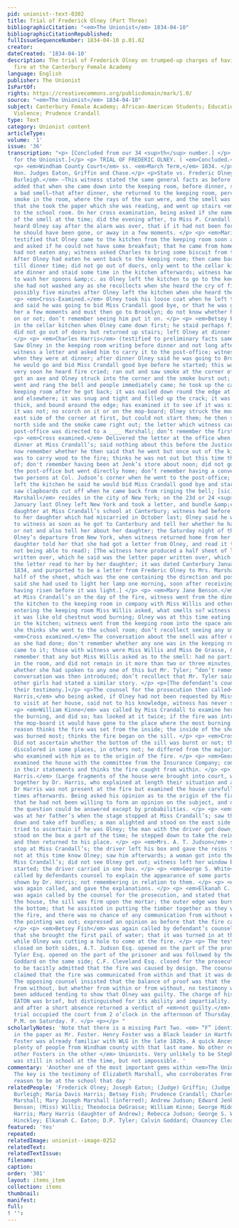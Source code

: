```yaml
---
pid: unionist--text-0302
title: Trial of Frederick Olney (Part Three)
bibliographicCitation: "<em>The Unionist</em> 1834-04-10"
bibliographicCitationRepublished: 
fullIssueSequenceNumber: 1834-04-10 p.01.02
creator: 
dateCreated: '1834-04-10'
description: The trial of Frederick Olney on trumped-up charges of having set an arson
  fire at the Canterbury Female Academy
language: English
publisher: The Unionist
IsPartOf: 
rights: https://creativecommons.org/publicdomain/mark/1.0/
source: "<em>The Unionist</em> 1834-04-10"
subject: Canterbury Female Academy; African-American Students; Education; Race; Vigilante
  Violence; Prudence Crandall
type: Text
category: Unionist content
articleType: 
volume: '1'
issue: '36'
transcription: "<p> [Concluded from our 34 <sup>th</sup> number.] </p> <p>[Reported
  for the Unionist.]</p> <p> TRIAL OF FREDERIC OLNEY. ( <em>Concluded.</em> ) </p>
  <p> <em>Windham County Court</em> ss. <em>March Term,</em> 1834. </p> <p>Present,
  Hon. Judges Eaton, Griffin and Chase.</p> <p>State vs. Frederic Olney</p> <p> <em>Mary
  Burleigh.</em> —This witness stated the same general facts as before stated, and
  added that when she came down into the keeping room, before dinner, she perceived
  a bad smell—that after dinner, she returned to the keeping room, perceived a little
  smoke in the room, where the rays of the sun were, and the smell was so disagreeable
  that she took the paper which she was reading, and went up stairs <em>(sic)</em>
  to the school room. On her cross examination, being asked if she named the subject
  of the smell at the time; did the evening after, to Miss P. Crandall and others;
  heard Olney say after the alarm was over, that if it had not been for the fire,
  he should have been gone, or away in a few moments. </p> <p> <em>Maria Harris</em>
  testified that Olney came to the kitchen from the keeping room soon after his arrival
  and asked if he could not have some breakfast; that he came from home early and
  had not eaten any; witness asked Charles to bring some biscuit from the closet;
  After Olney had eaten he went back to the keeping room; then came back, and staid
  till dinner time; did not go out of doors, only went to the cellar kitchen; Olney
  ate dinner and staid some time in the kitchen afterwards; witness had just got ready
  to wash her spoons &amp;c. as Olney left the kitchen to go to the keeping-room;
  she had not washed any as she recollects when she heard the cry of fire; it was
  possibly five minutes after Olney left the kitchen when she heard the cry. </p>
  <p> <em>Cross-Examined.</em> Olney took his loose coat when he left the kitchen
  and said he was going to bid Miss Crandall good bye, or that he was going to see
  her a few moments and must then go to Brooklyn; do not know whether he put his coat
  on or not; don’t remember seeing him put it on. </p> <p> <em>Betsey Fish</em> was
  in the cellar kitchen when Olney came down first; he staid perhaps fifteen minutes;
  did not go out of doors but returned up stairs; left Olney at dinner when she finished.
  </p> <p> <em>Charles Harris</em> (testified to preliminary facts same as others.)
  Saw Olney in the keeping room writing before dinner and not long afterwards he brought
  witness a letter and asked him to carry it to the post-office; witness carried it
  when they were at dinner; after dinner Olney said he was going to Brooklyn, that
  he would go and bid Miss Crandall good bye before he started; this was in the kitchen;
  very soon he heard fire cried; ran out and saw smoke at the corner of the house;
  got an axe and Olney struck into the corner and the smoke burst out; witness then
  went and rang the bell and people immediately came; he took up the carpet in the
  keeping room after he got back; it was nailed down round the edge at the corner
  and elsewhere; it was snug and tight and filled up the crack; it was nearly new,
  thick, and bound around the edge; has examined it to see if it was singed and found
  it was not; no scorch on it or on the mop-board; Olney struck the mouldings on the
  east side of the corner at first, but could not start them; he then struck on the
  north side and the smoke came right out; the letter which witness carried to the
  post-office was directed to a ____ Marshall; don’t remember the first name. </p>
  <p> <em>Cross examined.</em> Delivered the letter at the office when they were eating
  dinner at Miss Crandall’s; said nothing about this before the Justice’s Court; don’t
  now remember whether he then said that he went but once out of the kitchen and that
  was to carry wood to the fire; thinks he was not out but this time that he speaks
  of; don't remember having been at Jenk’s store about noon; did not go there from
  the post-office but went directly home; don’t remember having a conversation with
  two persons at Col. Judson’s corner when he went to the post-office; when Olney
  left the kitchen he said he would bid Miss Crandall good bye and start for Brooklyn;
  saw clapboards cut off when he came back from ringing the bell; [sic] </p> <p> <em>Elizabeth
  Marshall</em> resides in the city of New York; on the 23d or 24 <sup>th</sup> of
  January last Olney left New York and took a letter, and bundle &amp;c. to her little
  daughter at Miss Crandall’s school at Canterbury; witness had before sent a bundle
  to her daughter which had miscarried in October last; Olney said he would write
  to witness as soon as he got to Canterbury and tell her whether he had found it
  or not and also tell her about her daughter; the Saturday night of the week following
  Olney’s departure from New York, when witness returned home from her work, her eldest
  daughter told her that she had got a letter from Olney, and read it to her. (witness
  not being able to read); [The witness here produced a half sheet of letter paper
  written over, which he said was the letter paper written over, which he said was
  the letter read to her by her daughter; it was dated Canterbury January 28 <sup>th</sup>
  1834, and purported to be a letter from Frederic Olney to Mrs. Marshall; the other
  half of the sheet, which was the one containing the direction and post mark witness
  said she had used to light her lamp one morning, soon after receiving the letter,
  having risen before it was light.] </p> <p> <em>Mary Jane Benson.</em> After dinner
  at Miss Crandall’s on the day of the fire, witness went from the dinner table in
  the kitchen to the keeping room in company with Miss Willis and others; soon after
  entering the keeping room Miss Willis asked, what smells so? witness replies that
  it was like old chestnut wood burning; Olney was at this time eating his dinner
  in the kitchen; witness went from the keeping room into the space and fro thence
  she thinks she went to the school room; don’t recollect seeing any smoke. </p> <p>
  <em>Cross examined.</em> The conversation about the smell was after dinner, as soon
  as she had done; don't remember whether any one was in the keeping room when they
  came to it; those with witness were Miss Willis and Miss De Grasse, &amp;c.; don’t
  remember that any but Miss Willis asked as to the smell: had no particular business
  in the room, and did not remain in it more than two or three minutes; do not recollect
  whether she had spoken to any one of this but Mr. Tyler; “don’t remember how the
  conversation was then introduced; don’t recollect that Mr. Tyler said to her that
  other girls had stated a similar story. </p> <p>[The defendant’s counsel here rested
  their testimony.]</p> <p>The counsel for the prosecution then called</p> <p> <em>Charles
  Harris,</em> who being asked, if Olney had not been requested by Miss Crandall not
  to visit at her house, said not to his knowledge, witness has never said so. </p>
  <p> <em>William Kinne</em> was called by Miss Crandall to examine her house after
  the burning, and did so; has looked at it twice; if the fire was introduced under
  the mop-board it would have gone to the place where the most burning was; for this
  reason thinks the fire was set from the inside; the inside of the sheathing board
  was burned most; thinks the fire began on the sill. </p> <p> <em>Cross-examined</em>
  Did not ascertain whether the bottom of the sill was burnt or not; the line was
  discolored in some places, in others not; he differed from the majority o those
  who examined with him as to the origin of the fire. </p> <p> <em>George Middleton</em>
  examined the house with the committee from the Insurance Company; concurs generally
  in their statements and thinks the fire caught from within. </p> <p> <em>Andrew
  Harris.</em> (Large fragments of the house were brought into court, which were put
  together by Dr. Harris, who explained at length their situation and appearance;
  Dr Harris was not present at the fire but examined the house carefully at different
  times afterwards. Being asked his opinion as to the origin of the fire, he answered
  that he had not been willing to form an opinion on the subject, and did not think
  the question could be answered except by probabilities. </p> <p> <em>Mary Harris</em>
  was at her father’s when the stage stopped at Miss Crandall’s; saw the driver get
  down and take off bundles; a man alighted and stood on the east side of the horses;
  tried to ascertain if he was Olney; the man with the driver got down; the driver
  stood on the box a part of the time; he stepped down to take the reins from Olney
  and then returned to his place. </p> <p> <em>Mrs. A. T. Judson</em> saw the stage
  stop at Miss Crandall’s; the driver left his box and gave the reins to Olney; did
  not at this time know Olney; saw him afterwards; a woman got into the stage from
  Miss Crandall’s; did not see Olney get out; witness left her window before the stage
  started; the driver carried in one box. </p> <p> <em>George S. White</em> was now
  called by defendants counsel to explain the appearance of some parts of the timber
  shown by Dr. Harris; not remembering in relation to them. </p> <p> <em>Albert Hinckley</em>
  was again called, and gave the explanations. </p> <p> <em>Elkanah C. Eaton.</em>
  was again called by the counsel for the prosecution, and stated that when he examined
  the house, the sill was firm upon the mortar; the outer edge was burnt nearly to
  the bottom; that he assisted in putting the timber together as they were before
  the fire, and there was no chance of any communication from without except where
  the pointing was out; expressed an opinion as before that the fire caught from within.
  </p> <p> <em>Betsey Fish</em> was again called by defendant’s counsel, and she stated
  that she brought the first pail of water; that it was turned in at the corner below,
  while Olney was cutting a hole to come at the fire. </p> <p> The testimony being
  closed on both sides, A.T. Judson Esq. opened on the part of the prosecution, D.P.
  Tyler Esq. opened on the part of the prisoner and was followed by the Hon. Calvin
  Goddard on the same side; C.F. Cleveland Esq. closed for the prosecution.—It seemed
  to be tacitly admitted that the fire was caused by design. The counsel for the prosecution
  claimed that the fire was communicated from within and that it was done by Olney.
  The opposing counsel insisted that the balance of proof was that the fire was communicated
  from without, but whether from within or from without, no testimony whatever had
  been adduced tending to show that Olney was guilty. The charge of his Honor Judge
  EATON was brief, but distinguished for its ability and impartiality. The jury retired,
  and after a short absence returned a verdict of <em>not guilty.</em> </p> <p> The
  trial occupied the court from 2 o’clock in the afternoon of Thursday, till 6 o’clock
  P.M. on Saturday. F. </p> <p></p> "
scholarlyNotes: 'Note that there is a missing Part Two. <em> “F” identified elsewhere
  in the paper as Mr. Foster. Henry Foster was a Black leader in Hartford, and Stephen
  Foster was already familiar with WLG in the late 1820s. A quick Ancestry look reveals
  plenty of people from Windham county with that last name. No other references to
  other Fosters in the other </em> Unionists. Very unlikely to be Stephen Foster who
  was still in school at the time, but not impossible. '
commentary: 'Another one of the most important gems within <em>The Unionist</em>.
  The key is the testimony of Elizabeth Marshall, who corroborates Frederick Olney''s
  reason to be at the school that day '
relatedPeople: 'Frederick Olney; Joseph Eaton; (Judge) Griffin; (Judge) Chase; Mary
  Burleigh; Maria Davis Harris; Betsey Fish; Prudence Crandall; Charles Harris, Elizabeth
  Marshall; Mary Joseph Marshall (inferred); Andrew Judson; Edward Jenks; Mary Jane
  Benson; (Miss) Willis; Theodocia DeGrasse; William Kinne; George Middleton; Andrew
  Harris; Mary Harris (daughter of Andrew); Rebecca Judson; George S. White; Albert
  Hinckley; Elkanah C. Eaton; D.P. Tyler; Calvin Goddard; Chauncey Cleaveland; '
featured: 'Yes'
repeated: 
relatedImage: unionist--image-0252
relatedText: 
relatedTextIssue: 
filename: 
caption: 
order: '301'
layout: items_item
collection: items
thumbnail: 
manifest: 
full: 
! '': 
---
```

